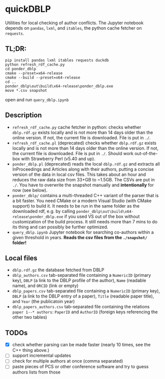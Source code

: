 # quickDBLP

Utilities for local checking of author conflicts. The Jupyter notebook depends on `pandas`, `lxml`, and `itables`, the python cache fetcher on `requests`.

## TL;DR:
```
pip install pandas lxml itables requests duckdb
python refresh_rdf_cache.py
cd ponder_dblp
cmake --preset=x64-release
cmake --build --preset=x64-release
cd ..
ponder_dblp\out\build\x64-release\ponder_dblp.exe
move *.csv snapshot
```
open and run `query_dblp.ipynb`

## Description

- `refresh_rdf_cache.py` cache fetcher in python: checks whether `dblp.rdf.gz` exists locally and is not more than 14 days older than the online version. If not, the current file is downloaded. File is put in `./`.
- `refresh_rdf_cache.pl` (deprecated) checks whether `dblp.rdf.gz` exists locally and is not more than 14 days older than the online version. If not, the current file is downloaded. File is put in `./`. Should work out-of-the-box with Strawberry Perl (v5.40 and up).
- `ponder_dblp.pl` (deprecated) reads the local `dblp.rdf.gz` and extracts all InProceedings and Articles along with their authors, putting a concise version of the data in local csv files. This takes about an hour and reduces the raw data size from 33+GB to ~1.5GB. The CSVs are put in `./`. You have to overwrite the snapshot manually and **intentionally** for now (see below).
- `ponder_dblp/` contains a multi-threaded C++ variant of the parser that is a bit faster. You need CMake or a modern Visual Studio (with CMake support) to build it. It needs to be run in the same folder as the downloaded rdf, e.g. by calling `ponder_dblp\out\build\x64-release\ponder_dblp.exe` if you used VS out of the box without customization of the build process. It still needs more than 7 mins to do its thing and can possibly be further optimized.
- `query_dblp.ipynb` Jupyter notebook for searching co-authors within a given threshold in years. **Reads the csv files from the `./snapshot/` folder!**


## Local files
- `dblp.rdf.gz` the database fetched from DBLP
- `dblp_authors.csv` tab-separated file containing a `NumericID` (primary key), `DBLP` (a link to the DBLP profile of the author), `Name` (readable name), and `ORCID` (link or empty)
- `dblp_papers.csv` tab-separated file containing a `NumericID` (primary key), `DBLP` (a link to the DBLP entry of a paper), `Title` (readable paper title), and `Year` (the publicatoin year)
- `dblp_papers_authors.csv` tab-separated file containing the relations `paper 1--* authors`: `PaperID` and `AuthorID` (foreign keys referencing the other two tables)

## TODOs

- [x] check whether parsing can be made faster (nearly 10 times, see the C++ thing above.)
- [ ] support incremental updates
- [ ] check for multiple authors at once (comma separated)
- [ ] paste pieces of PCS or other conference software and try to guess authors lists from those